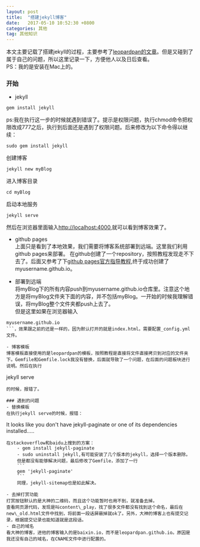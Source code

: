 ```yaml
---
layout: post
title:  "搭建jekyll博客"
date:   2017-05-10 10:52:30 +0800
categories: 其他
tag: 其他知识
---
```


本文主要记载了搭建jekyll的过程，主要参考了[leopardpan的文章](baixin.io/2016/10/jekyll_tutorials1/)。但是又碰到了属于自己的问题，所以这里记录一下，方便他人以及日后查看。  
PS：我的是安装在Mac上的。

### 开始
- jekyll  
```
gem install jekyll 
```
ps:我在执行这一步的时候就遇到错误了。提示是权限问题，执行chmod命令把权限改成777之后，执行到后面还是遇到了权限问题。后来修改为以下命令得以继续：
```
sudo gem install jekyll
```
创建博客
```
jekyll new myBlog
```
进入博客目录 
```
cd myBlog
```
启动本地服务
```
jekyll serve
```
然后在浏览器里面输入[http://localhost:4000](http://localhost:4000),就可以看到博客效果了。

- github pages  
上面只是看到了本地效果，我们需要将博客系统部署到远端。这里我们利用github pages来部署。
在github创建了一个repository，按照教程发现走不下去了。后面又参考了下[github pages官方指导教程](https://pages.github.com/),终于成功创建了myusername.github.io。

- 部署到远端  
将myBlog下的所有内容push到myusername.github.io仓库里。注意这个地方是将myBlog文件夹下面的内容，并不包括myBlog。一开始的时候我理解错误，将myBlog整个文件夹都push上去了。  
但是这里如果在浏览器输入
```
myusername.github.io
```，效果跟之前的还是一样的，因为默认打开的就是index.html。需要配置_config.yml文件。

- 博客模板  
博客模板直接使用的是leopardpan的模板，按照教程是直接将文件直接拷贝到对应的文件夹下。Gemfile和Gemfile.lock我没有替换，后面就导致了一个问题，在后面的问题板块进行说明。然后在执行
```
jekyll serve
```
的时候，报错了。

### 遇到的问题
- 替换模板  
在执行jekyll serve的时候，报错：  
```
It looks like you don't have jekyll-paginate or one of its dependencies installed.....
```
在stackoverflow和baidu上搜到的方案：
	- gem install jekyll-paginate
	- sudo uninstall jekyll,有可能安装了几个版本的jekyll，选择一个版本删除。  
	但是都没有能够解决问题，最后修改了Gemfile，添加了一行
	```
	gem 'jekyll-paginate'
	```  
	同理，jekyll-sitemap也是如此解决。

- 去掉打赏功能  
打赏按钮默认的是大神的二维码，而且这个功能暂时也用不到，就准备去掉。  
查看网页源代码，发现是叫content\_play，找了很多文件都没有找到这个命名，最后在new\_old.html文件中找到，将前面一段话屏蔽掉就ok了。另外，大神的博客上也有提交记录，根据提交记录也能知道就是这段话。
- 自己的域名  
看大神的博客，进他的博客输入的是baixin.io，而不是leopardpan.github.io。原因是我还没有自己的域名，在CNAME文件中进行配置的。
